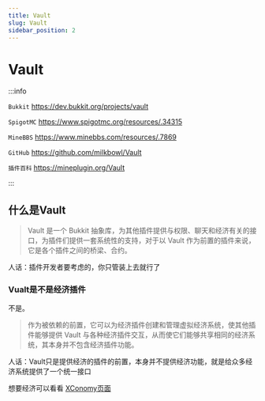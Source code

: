 ```yaml
---
title: Vault
slug: Vault
sidebar_position: 2
---
```


# Vault

:::info

`Bukkit` https://dev.bukkit.org/projects/vault

`SpigotMC` https://www.spigotmc.org/resources/.34315

`MineBBS` https://www.minebbs.com/resources/.7869

`GitHub` https://github.com/milkbowl/Vault

`插件百科` https://mineplugin.org/Vault

:::

## 什么是Vault

> Vault 是一个 Bukkit 抽象库，为其他插件提供与权限、聊天和经济有关的接口，为插件们提供一套系统性的支持，对于以 Vault 作为前置的插件来说，它是各个插件之间的桥梁、合约。

人话：插件开发者要考虑的，你只管装上去就行了

### Vualt是不是经济插件

不是。

> 作为被依赖的前置，它可以为经济插件创建和管理虚拟经济系统，使其他插件能够提供 Vault 与各种经济插件交互，从而使它们能够共享相同的经济系统，其本身并不包含经济插件功能。

人话：Vault只是提供经济的插件的前置，本身并不提供经济功能，就是给众多经济系统提供了一个统一接口

想要经济可以看看 [XConomy页面](XConomy.md)
